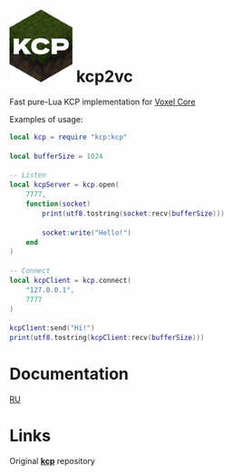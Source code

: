 # ![kcp2vc](icon.png) kcp2vc

Fast pure-Lua KCP implementation for [Voxel Core](https://github.com/MihailRis/voxelcore)

Examples of usage:

```lua
local kcp = require "kcp:kcp"

local bufferSize = 1024

-- Listen
local kcpServer = kcp.open(
    7777,
    function(socket)
        print(utf8.tostring(socket:recv(bufferSize)))

        socket:write("Hello!")
    end
)

-- Connect
local kcpClient = kcp.connect(
    "127.0.0.1",
    7777
)

kcpClient:send("Hi!")
print(utf8.tostring(kcpClient:recv(bufferSize)))
```
# Documentation
[RU](docs/ru/dev.md)

# Links
Original [**kcp**](https://github.com/skywind3000/kcp) repository
